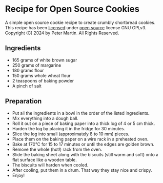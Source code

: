 # Recipe for Open Source Cookies
A simple open source cookie recipe to create crumbly shortbread cookies.
This recipe has been [licensed](README.md#license-of-this-recipe) 
under [open source](README.md#open-source-cookies) license GNU GPLv3.
Copyright (C) 2024 by Peter Martin. All Rights Reserved.

## Ingredients
- 165 grams of white brown sugar
- 250 grams of margarine
- 180 grams flour
- 150 grams whole wheat flour
- 2 teaspoons of baking powder
- A pinch of salt

## Preparation
- Put all the ingredients in a bowl in the order of the listed ingredients.
- Mix everything into a dough ball.
- Roll it out on a piece of baking paper into a thick log of 4 or 5 cm thick. 
- Harden the log by placing it in the fridge for 30 minutes.
- Slice the log into small (approximately 8 to 10 mm) pieces.
- Place them on the baking paper on a wire rack in a preheated oven.
- Bake at 170°C for 15 to 17 minutes or until the edges are golden brown.
- Remove the whole (hot!) rack from the oven.
- Slide the baking sheet along with the biscuits (still warm and soft) onto a flat surface like a wooden table.
- The biscuits will harden when cooled.
- After cooling, put them in a drum. That way they stay nice and crispy.
- Enjoy!

